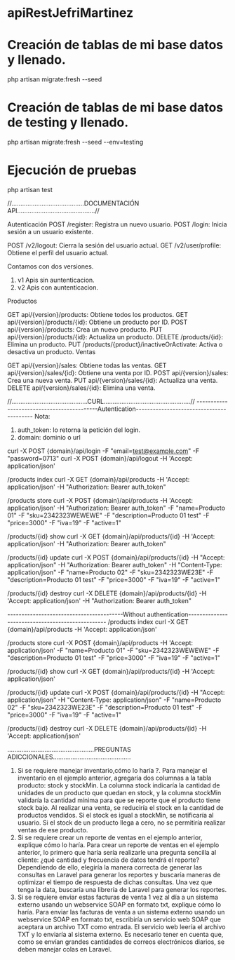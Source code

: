 # apiRestJefriMartinez

# Creación de tablas de mi base datos y llenado.
php artisan migrate:fresh --seed
# Creación de tablas de mi base datos de testing y llenado. 
php artisan migrate:fresh --seed --env=testing
# Ejecución de pruebas 
php artisan test

//.........................................DOCUMENTACIÓN API............................................//

Autenticación
POST /register: Registra un nuevo usuario.
POST /login: Inicia sesión a un usuario existente.

POST /v2/logout: Cierra la sesión del usuario actual.
GET /v2/user/profile: Obtiene el perfil del usuario actual.

Contamos con dos versiones.
1. v1 Apis sin auntenticacion.
2. v2 Apis con auntenticacion.

Productos

GET api/{version}/products: Obtiene todos los productos.
GET api/{version}/products/{id}: Obtiene un producto por ID.
POST api/{version}/products: Crea un nuevo producto.
PUT api/{version}/products/{id}: Actualiza un producto.
DELETE /products/{id}: Elimina un producto.
PUT /products/{product}/inactiveOrActivate: Activa o desactiva un producto.
Ventas

GET api/{version}/sales: Obtiene todas las ventas.
GET api/{version}/sales/{id}: Obtiene una venta por ID.
POST api/{version}/sales: Crea una nueva venta.
PUT api/{version}/sales/{id}: Actualiza una venta.
DELETE api/{version}/sales/{id}: Elimina una venta.

//...........................................CURL.................................................//
-------------------------------------------Autentication-----------------------------------------
Nota: 
1. auth_token: lo retorna la petición del login.
2. domain: dominio o url

curl -X POST {domain}/api/login -F "email=test@example.com" -F "password=0713"
curl -X POST {domain}/api/logout -H 'Accept: application/json'


/products index
curl -X GET {domain}/api/products -H 'Accept: application/json' -H "Authorization: Bearer auth_token" 

/products store
curl -X POST {domain}/api/products -H 'Accept: application/json' -H "Authorization: Bearer auth_token" -F "name=Producto 01" -F "sku=2342323WEWEWE" -F "description=Producto 01 test" -F "price=3000" -F "iva=19" -F "active=1" 

/products/{id} show
curl -X GET {domain}/api/products/{id} -H 'Accept: application/json' -H "Authorization: Bearer auth_token" 

/products/{id} update
curl -X POST {domain}/api/products/{id} -H "Accept: application/json" -H "Authorization: Bearer auth_token" -H "Content-Type: application/json" -F "name=Producto 02" -F "sku=2342323WE23E" -F "description=Producto 01 test" -F "price=3000" -F "iva=19" -F "active=1" 

/products/{id} destroy
curl -X DELETE {domain}/api/products/{id} -H 'Accept: application/json' -H "Authorization: Bearer auth_token" 


-----------------------------------------Without authentication-------------------------------------------------
/products index
curl -X GET {domain}/api/products -H 'Accept: application/json'

/products store
curl -X POST {domain}/api/products -H 'Accept: application/json' -F "name=Producto 01" -F "sku=2342323WEWEWE" -F "description=Producto 01 test" -F "price=3000" -F "iva=19" -F "active=1" 

/products/{id} show
curl -X GET {domain}/api/products/{id} -H 'Accept: application/json' 

/products/{id} update
curl -X POST {domain}/api/products/{id} -H "Accept: application/json" -H "Content-Type: application/json" -F "name=Producto 02" -F "sku=2342323WE23E" -F "description=Producto 01 test" -F "price=3000" -F "iva=19" -F "active=1" 

/products/{id} destroy
curl -X DELETE {domain}/api/products/{id} -H 'Accept: application/json' 


.................................................PREGUNTAS ADICCIONALES............................................
1. Si se requiere manejar inventario,cómo lo haría ?.
Para manejar el inventario en el ejemplo anterior, agregaría dos columnas a la tabla producto: stock y stockMin. La columna stock indicaría la cantidad de unidades de un producto que quedan en stock, y la columna stockMin validaría la cantidad mínima para que se reporte que el producto tiene stock bajo.
Al realizar una venta, se reduciría el stock en la cantidad de productos vendidos. Si el stock es igual a stockMin, se notificaría al usuario. Si el stock de un producto llega a cero, no se permitiría realizar ventas de ese producto.
2. Si se requiere crear un reporte de ventas en el ejemplo anterior, explique cómo lo haría.
Para crear un reporte de ventas en el ejemplo anterior, lo primero que haría sería realizarle una pregunta sencilla al cliente: ¿qué cantidad y frecuencia de datos tendrá el reporte? Dependiendo de ello, elegiría la manera correcta de generar las consultas en Laravel para generar los reportes y buscaría maneras de optimizar el tiempo de respuesta de dichas consultas.
Una vez que tenga la data, buscaría una librería de Laravel para generar los reportes.
3. Si se requiere enviar estas facturas de venta 1 vez al día a un sistema externo usando un webservice SOAP en formato txt, explique cómo lo haría.
Para enviar las facturas de venta a un sistema externo usando un webservice SOAP en formato txt, escribiría un servicio web SOAP que aceptara un archivo TXT como entrada. El servicio web leería el archivo TXT y lo enviaría al sistema externo.
Es necesario tener en cuenta que, como se envían grandes cantidades de correos electrónicos diarios, se deben manejar colas en Laravel.

